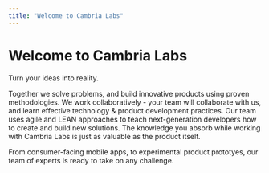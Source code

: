 ```yaml
---
title: "Welcome to Cambria Labs"
---
```


# Welcome to Cambria Labs

Turn your ideas into reality.

Together we solve problems, and build innovative products using proven methodologies. We work collaboratively - your team will collaborate with us, and learn effective technology & product development practices. Our team uses agile and LEAN approaches to teach next-generation developers how to create and build new solutions. The knowledge you absorb while working with Cambria Labs is just as valuable as the product itself.

From consumer-facing mobile apps, to experimental product prototyes, our team of experts is ready to take on any challenge.

